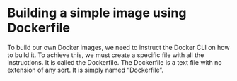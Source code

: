 # Building a simple image using Dockerfile
To build our own Docker images, we need to instruct the Docker CLI on how to build it. To achieve this, we must create a specific file with all the instructions. It is called the Dockerfile. The Dockerfile is a text file with no extension of any sort. It is simply named “Dockerfile”.